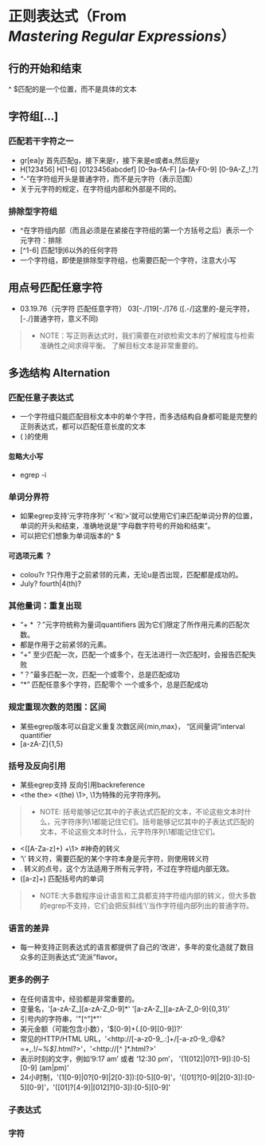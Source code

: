 # 正则表达式（From _Mastering Regular Expressions_）
## 行的开始和结束
^ $匹配的是一个位置，而不是具体的文本
## 字符组[...]
### 匹配若干字符之一
* gr[ea]y 首先匹配g，接下来是r，接下来是e或者a,然后是y
* H[123456] H[1-6] [0123456abcdef] [0-9a-fA-F] [a-fA-F0-9] [0-9A-Z_!.?]
* “-”在字符组开头是普通字符，而不是元字符（表示范围）
* 关于元字符的规定，在字符组内部和外部是不同的。
### 排除型字符组
* ^在字符组内部（而且必须是在紧接在字符组的第一个方括号之后）表示一个元字符：排除
* [^1-6] 匹配1到6以外的任何字符
* 一个字符组，即使是排除型字符组，也需要匹配一个字符，注意大小写
## 用点号匹配任意字符
* 03.19.76（元字符 匹配任意字符）  03[-./]19[-./]76 ([.-/]这里的-是元字符，[-./]普通字符，意义不同)
> * NOTE：写正则表达式时，我们需要在对欲检索文本的了解程度与检索准确性之间求得平衡。 了解目标文本是非常重要的。

## 多选结构 Alternation
### 匹配任意子表达式
* 一个字符组只能匹配目标文本中的单个字符，而多选结构自身都可能是完整的正则表达式，都可以匹配任意长度的文本
* ( )的使用
#### 忽略大小写
* egrep -i
### 单词分界符
* 如果egrep支持‘元字符序列’ ‘\<’和‘\>’就可以使用它们来匹配单词分界的位置，单词的开头和结束，准确地说是“字母数字符号的开始和结束”。
* 可以把它们想象为单词版本的^ $
#### 可选项元素 ？
* colou?r   ?只作用于之前紧邻的元素，无论u是否出现，匹配都是成功的。
* July? fourth|4(th)?
### 其他量词：重复出现
* “+ * ？”元字符统称为量词quantifiers 因为它们限定了所作用元素的匹配次数。
* 都是作用于之前紧邻的元素。
* “+” 至少匹配一次，匹配一个或多个，在无法进行一次匹配时，会报告匹配失败
* “？”最多匹配一次，匹配一个或零个，总是匹配成功
* “*” 匹配任意多个字符，匹配零个 一个或多个，总是匹配成功
### 规定重现次数的范围：区间
* 某些egrep版本可以自定义重复次数区间{min,max}， “区间量词”interval quantifier
* [a-zA-Z]{1,5}
### 括号及反向引用
* 某些egrep支持 反向引用backreference
* \<the the\>  \<(the) \1\>, \1为特殊的元字符序列。
> * NOTE: 括号能够记忆其中的子表达式匹配的文本，不论这些文本时什么，元字符序列\1都能记住它们。括号能够记忆其中的子表达式匹配的文本，不论这些文本时什么，元字符序列\1都能记住它们。
* \<([A-Za-z]+) +\1\>
#神奇的转义
* ‘\’ 转义符，需要匹配的某个字符本身是元字符，则使用转义符
* \. 转义的点号，这个方法适用于所有元字符，不过在字符组内部无效。
* \([a-z]+\) 匹配括号内的单词
> * NOTE:大多数程序设计语言和工具都支持字符组内部的转义，但大多数的egrep不支持，它们会把反斜线‘\’当作字符组内部列出的普通字符。
### 语言的差异
* 每一种支持正则表达式的语言都提供了自己的‘改进’，多年的变化造就了数目众多的正则表达式“流派”flavor。

### 更多的例子
* 在任何语言中，经验都是非常重要的。
* 变量名，'[a-zA-Z_][a-zA-Z_0-9]*'  '[a-zA-Z_][a-zA-Z_0-9]{0,31}'
* 引号内的字符串，'"[^"]*"'
* 美元金额（可能包含小数），'\$[0-9]+(\.[0-9][0-9])?'
* 常见的HTTP/HTML URL，'\<http://[-a-z0-9_.:]+/[-a-z0-9_:@&?=+,.!/~*%$]*\.html?\>'，'\<http://[^ ]*\.html?\>'
* 表示时刻的文字，例如‘9:17 am’ 或者 ‘12:30 pm’， '(1[012]|0?[1-9]):[0-5][0-9] (am|pm)'
* 24小时制，'(1[0-9]|0?[0-9]|2[0-3]):[0-5][0-9]'，'([01]?[0-9]|2[0-3]):[0-5][0-9]'，'([01]?[4-9]|[012]?[0-3]):[0-5][0-9]'
### 子表达式
### 字符